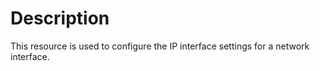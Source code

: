 # Description

This resource is used to configure the IP interface settings for a network interface.
